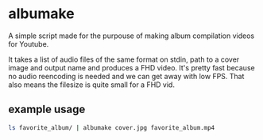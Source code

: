 # albumake

A simple script made for the purpouse of making album compilation videos for Youtube.

It takes a list of audio files of the same format on stdin, path to a cover
image and output name and produces a FHD video. It's pretty fast because no
audio reencoding is needed and we can get away with low FPS. That also means
the filesize is quite small for a FHD vid.

## example usage

```sh
ls favorite_album/ | albumake cover.jpg favorite_album.mp4
```
